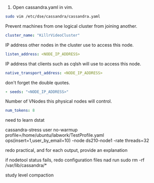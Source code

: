 1. Open cassandra.yaml in vim.

```sh
sudo vim /etc/dse/cassandra/cassandra.yaml 
```
Prevent machines from one logical cluster from joining another.
```yaml
cluster_name: "KillrVideoCluster"
```

IP address other nodes in the cluster use to access this node.
```yaml
listen_address: <NODE_IP_ADDRESS>
```

IP address that clients such as cqlsh will use to access this node.
```yaml
native_transport_address: <NODE_IP_ADDRESS>
```
don't forget the double quotes.
```yaml
- seeds: "<NODE_IP_ADDRESS>"
```

Number of VNodes this physical nodes will control.
```yaml
num_tokens: 8
```


need to learn dstat


cassandra-stress user no-warmup profile=/home/ubuntu/labwork/TestProfile.yaml ops\(insert=1,user_by_email=10\) -node ds210-node1 -rate threads=32

redo practical, and for each output, provide an explanation

if nodetool status fails, redo configuration files nad run sudo rm -rf /var/lib/cassandra/*

study level compaction

